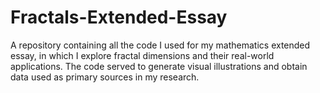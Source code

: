 # Fractals-Extended-Essay
A repository containing all the code I used for my mathematics extended essay, in which I explore fractal dimensions and their real-world applications. The code served to generate visual illustrations and obtain data used as primary sources in my research.
